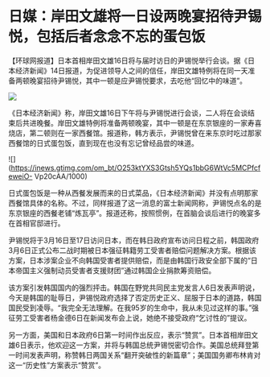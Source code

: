 # 日媒：岸田文雄将一日设两晚宴招待尹锡悦，包括后者念念不忘的蛋包饭

【环球网报道】日本首相岸田文雄16日将与届时访日的尹锡悦举行会谈。据《日本经济新闻》14日报道，为促进领导人之间的信任，岸田文雄特例将在同一天准备两顿晚宴招待尹锡悦，其中一顿是应尹锡悦要求，去吃他“回忆中的味道”。

![](https://inews.gtimg.com/om_bt/OEMPTekvVi9s-DtR6bITujCuU3NJLiuaPX3wTujJLBf_cAA/1000)

《日本经济新闻》称，岸田文雄16日下午将与尹锡悦进行会谈，二人将在会谈结束后共进晚餐。岸田文雄特例将准备两顿晚宴，其中一顿是在东京银座的一家寿喜烧店，第二顿则在一家西餐馆。报道称，韩方表示，尹锡悦曾在来东京时吃过那家西餐馆的日式蛋包饭，直到现在也没有忘记曾经品尝的味道。

![](https://inews.gtimg.com/om_bt/O253ktYXS3Gtsh5YQs1bbG6WtVc5MCPfcfeweiO-
Vp20cAA/1000)

日式蛋包饭是一种从西餐发展而来的日式菜品，《日本经济新闻》并没有点明那家西餐馆具体的名称。不过，同样报道了这一消息的富士新闻网称，尹锡悦点名的是东京银座的西餐老铺“炼瓦亭”。报道还称，按照惯例，在首脑会谈后进行的晚宴多在首相官邸进行。

尹锡悦将于3月16日至17日访问日本，而在韩日政府宣布访问日程之前，韩国政府3月6日正式公布二战时期被日本强征韩籍劳工受害者赔偿问题解决方案。根据该方案，日本涉案企业不向韩国受害者提供赔偿，而是由韩国行政安全部下属的“日本帝国主义强制动员受害者支援财团”通过韩国企业捐款筹资赔偿。

该方案引发韩国国内的强烈抨击。韩国在野党共同民主党发言人6日发表声明说，今天是韩国的耻辱日，尹锡悦政府选择了否定历史正义、屈服于日本的道路，韩国国民受到凌辱。“我完全无法理解。在我95岁的生命中，我从未见过这样的事。”强征劳工受害者杨金德6日在新闻发布会上说，她绝不接受政府“乞讨性的”提议。

另一方面，美国和日本政府6日第一时间作出反应，表示“赞赏”。日本首相岸田文雄6日表示，他欢迎这一方案，并将与韩国总统尹锡悦密切合作。美国总统拜登第一时间发表声明，称赞韩日两国关系“翻开突破性的新篇章”；美国国务卿布林肯对这一“历史性”方案表示“赞赏”。

